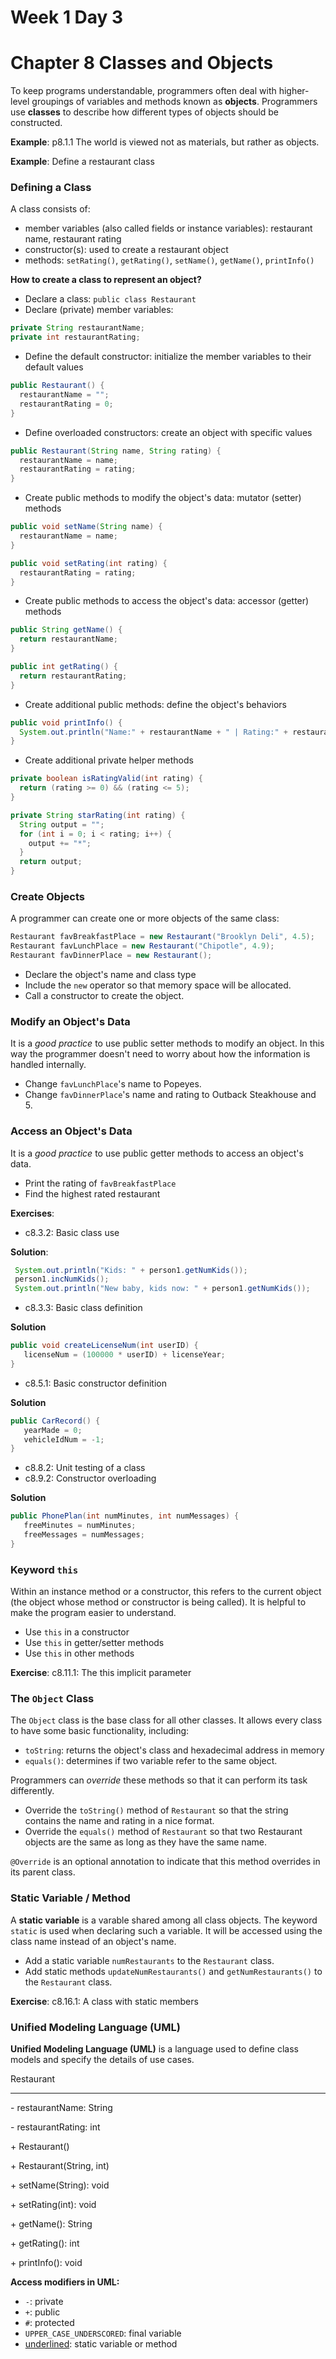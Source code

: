# Week 1 Day 3
# Chapter 8 Classes and Objects

To keep programs understandable, programmers often deal with higher-level groupings of variables and methods known as **objects**. Programmers use **classes** to describe how different types of objects should be constructed.
 
**Example**: p8.1.1 The world is viewed not as materials, but rather as objects.
 
**Example**: Define a restaurant class

### Defining a Class

A class consists of:
- member variables (also called fields or instance variables): restaurant name, restaurant rating
- constructor(s): used to create a restaurant object
- methods: `setRating()`, `getRating()`, `setName()`, `getName()`, `printInfo()`

**How to create a class to represent an object?**
- Declare a class: `public class Restaurant`
- Declare (private) member variables:
```java
private String restaurantName;
private int restaurantRating;
```
- Define the default constructor: initialize the member variables to their default values
```java
public Restaurant() {
  restaurantName = "";
  restaurantRating = 0;
}
```
- Define overloaded constructors: create an object with specific values
```java
public Restaurant(String name, String rating) {
  restaurantName = name;
  restaurantRating = rating;
}
```
- Create public methods to modify the object's data: mutator (setter) methods
```java
public void setName(String name) {
  restaurantName = name;
}

public void setRating(int rating) {
  restaurantRating = rating;
}
```
- Create public methods to access the object's data: accessor (getter) methods
```java
public String getName() {
  return restaurantName;
}

public int getRating() {
  return restaurantRating;
}
```
- Create additional public methods: define the object's behaviors
```java
public void printInfo() {
  System.out.println("Name:" + restaurantName + " | Rating:" + restaurantRating);
}
```
- Create additional private helper methods
```java
private boolean isRatingValid(int rating) {
  return (rating >= 0) && (rating <= 5);
}

private String starRating(int rating) {
  String output = "";
  for (int i = 0; i < rating; i++) {
    output += "*";
  }
  return output;
}
```

### Create Objects

A programmer can create one or more objects of the same class:
```java
Restaurant favBreakfastPlace = new Restaurant("Brooklyn Deli", 4.5);
Restaurant favLunchPlace = new Restaurant("Chipotle", 4.9);
Restaurant favDinnerPlace = new Restaurant();
```
- Declare the object's name and class type
- Include the `new` operator so that memory space will be allocated.
- Call a constructor to create the object.

### Modify an Object's Data

It is a _good practice_ to use public setter methods to modify an object. In this way the programmer doesn't need to worry about how the information is handled internally.

- Change `favLunchPlace`'s name to Popeyes.
- Change `favDinnerPlace`'s name and rating to Outback Steakhouse and 5.

### Access an Object's Data

It is a _good practice_ to use public getter methods to access an object's data.

- Print the rating of `favBreakfastPlace`
- Find the highest rated restaurant

**Exercises**:
- c8.3.2: Basic class use

**Solution**:
```java
 System.out.println("Kids: " + person1.getNumKids());
 person1.incNumKids();
 System.out.println("New baby, kids now: " + person1.getNumKids());
 ```
- c8.3.3: Basic class definition

**Solution**
```java
public void createLicenseNum(int userID) {
   licenseNum = (100000 * userID) + licenseYear;  
}
```
- c8.5.1: Basic constructor definition

**Solution**
```java
public CarRecord() {
   yearMade = 0;
   vehicleIdNum = -1;
}
```
- c8.8.2: Unit testing of a class
- c8.9.2: Constructor overloading

**Solution**
```java
public PhonePlan(int numMinutes, int numMessages) {
   freeMinutes = numMinutes;
   freeMessages = numMessages;
}
```
### Keyword `this`

Within an instance method or a constructor, this refers to the current object (the object whose method or constructor is being called). It is helpful to make the program easier to understand.
- Use `this` in a constructor
- Use `this` in getter/setter methods
- Use `this` in other methods

**Exercise**: c8.11.1: The this implicit parameter

### The `Object` Class
The `Object` class is the base class for all other classes. It allows every class to have some basic functionality, including:
- `toString`: returns the object's class and hexadecimal address in memory
- `equals()`: determines if two variable refer to the same object.

Programmers can *override* these methods so that it can perform its task differently.

- Override the `toString()` method of `Restaurant` so that the string contains the name and rating in a nice format.
- Override the `equals()` method of `Restaurant` so that two Restaurant objects are the same as long as they have the same name.

`@Override` is an optional annotation to indicate that this method overrides in its parent class. 

### Static Variable / Method

A **static variable** is a varable shared among all class objects. The keyword `static` is used when declaring such a variable. It will be accessed using the class name instead of an object's name.

- Add a static variable `numRestaurants` to the `Restaurant` class.
- Add static methods `updateNumRestaurants()` and `getNumRestaurants()` to the `Restaurant` class.

**Exercise**: c8.16.1: A class with static members

### Unified Modeling Language (UML)

**Unified Modeling Language (UML)** is a language used to define class models and specify the details of use cases.

Restaurant
___
\- restaurantName: String

\- restaurantRating: int

\+ Restaurant()

\+ Restaurant(String, int)

\+ setName(String): void

\+ setRating(int): void

\+ getName(): String

\+ getRating(): int

\+ printInfo(): void

**Access modifiers in UML:**
- `-`: private
- `+`: public
- `#`: protected
- `UPPER_CASE_UNDERSCORED`: final variable
- <ins>underlined</ins>: static variable or method
